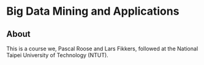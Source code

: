 # Big Data Mining and Applications
## About
This is a course we, Pascal Roose and Lars Fikkers, followed at the National Taipei University of Technology (NTUT).
